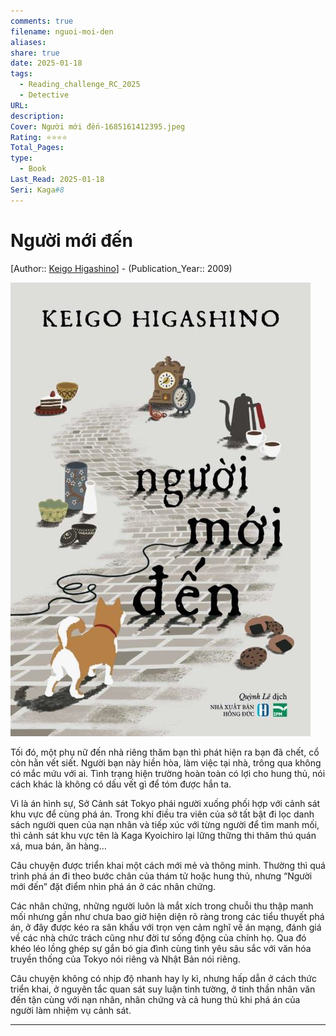 ```yaml
---
comments: true
filename: nguoi-moi-den
aliases:
share: true
date: 2025-01-18
tags:
  - Reading_challenge_RC_2025
  - Detective
URL:
description:
Cover: Người mới đến-1685161412395.jpeg
Rating: ⭐⭐⭐⭐
Total_Pages:
type:
  - Book
Last_Read: 2025-01-18
Seri: Kaga#8
---
```

# Người mới đến  
[Author:: [Keigo Higashino](../../Keigo%20Higashino.md)] - (Publication_Year:: 2009)  
  
![150](../assets/img/Ng%C6%B0%E1%BB%9Di%20m%E1%BB%9Bi%20%C4%91%E1%BA%BFn-1685161412395.jpeg)  
  
Tối đó, một phụ nữ đến nhà riêng thăm bạn thì phát hiện ra bạn đã chết, cổ còn hằn vết siết. Người bạn này hiền hòa, làm việc tại nhà, trông qua không có mắc mứu với ai. Tình trạng hiện trường hoàn toàn có lợi cho hung thủ, nói cách khác là không có dấu vết gì để tóm được hắn ta.    
    
Vì là án hình sự, Sở Cảnh sát Tokyo phái người xuống phối hợp với cảnh sát khu vực để cùng phá án. Trong khi điều tra viên của sở tất bật đi lọc danh sách người quen của nạn nhân và tiếp xúc với từng người để tìm manh mối, thì cảnh sát khu vực tên là Kaga Kyoichiro lại lững thững thi thăm thú quán xá, mua bán, ăn hàng…    
    
Câu chuyện được triển khai một cách mới mẻ và thông minh. Thường thì quá trình phá án đi theo bước chân của thám tử hoặc hung thủ, nhưng “Người mới đến” đặt điểm nhìn phá án ở các nhân chứng.    
    
Các nhân chứng, những người luôn là mắt xích trong chuỗi thu thập manh mối nhưng gần như chưa bao giờ hiện diện rõ ràng trong các tiểu thuyết phá án, ở đây được kéo ra sân khấu với trọn vẹn cảm nghĩ về án mạng, đánh giá về các nhà chức trách cũng như đời tư sống động của chính họ. Qua đó khéo léo lồng ghép sự gắn bó gia đình cùng tình yêu sâu sắc với văn hóa truyền thống của Tokyo nói riêng và Nhật Bản nói riêng.    
    
Câu chuyện không có nhịp độ nhanh hay ly kì, nhưng hấp dẫn ở cách thức triển khai, ở nguyên tắc quan sát suy luận tinh tường, ở tinh thần nhân văn đến tận cùng với nạn nhân, nhân chứng và cả hung thủ khi phá án của người làm nhiệm vụ cảnh sát.  
  
---